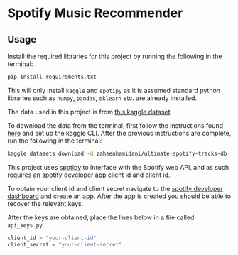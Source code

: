# Spotify Music Recommender

## Usage

Install the required libraries for this project by running the following in the terminal:

```bash
pip install requirements.txt
```

This will only install `kaggle` and `spotipy` as it is assumed standard python libraries such as `numpy`, `pandas`, `sklearn` etc. are already installed.

The data used in this project is from [this kaggle dataset](https://www.kaggle.com/datasets/zaheenhamidani/ultimate-spotify-tracks-db).

To download the data from the terminal, first follow the instructions found [here](https://www.kaggle.com/docs/api) and set up the kaggle CLI. After the previous instructions are complete, run the following in the terminal:

```bash
kaggle datasets download -d zaheenhamidani/ultimate-spotify-tracks-db
```

This project uses [spotipy](https://spotipy.readthedocs.io/en/master/) to interface with the Spotify web API, and as such requires an spotify developer app client id and client id.

To obtain your client id and client secret navigate to the [spotify developer dashboard](https://spotipy.readthedocs.io/en/master/) and create an app. After the app is created you should be able to recover the relevant keys.

After the keys are obtained, place the lines below in a file called `api_keys.py`.

```python
client_id = "your-client-id"
client_secret = "your-client-secret"
```
